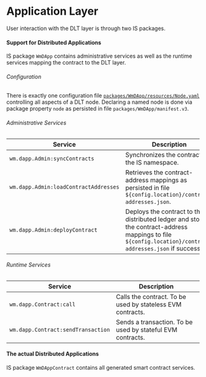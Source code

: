 # Application Layer
User interaction with the DLT layer is through two IS packages.

#### Support for Distributed Applications
IS package `WmDApp` contains administrative services as well as the runtime services mapping the contract to the DLT layer.

###### Configuration
There is exactly one configuration file [`packages/WmDApp/resources/Node.yaml`](../modules/core/src/testFixture/resources/Node.yaml) controlling all aspects of a DLT node.
Declaring a named node is done via package property `node` as persisted in file `packages/WmDApp/manifest.v3`.

###### Administrative Services
|Service|Description|
|-------|-----------|
|`wm.dapp.Admin:syncContracts`|Synchronizes the contracts to the IS namespace.|
|`wm.dapp.Admin:loadContractAddresses`|Retrieves the contract-address mappings as persisted in file `${config.location}/contract-addresses.json`.|
|`wm.dapp.Admin:deployContract`|Deploys the contract to the distributed ledger and stores the contract-address mappings to file `${config.location}/contract-addresses.json` if successful.|

###### Runtime Services
|Service|Description|
|-------|-----------|
|`wm.dapp.Contract:call`|Calls the contract. To be used by stateless EVM contracts.|
|`wm.dapp.Contract:sendTransaction`|Sends a transaction. To be used by stateful EVM contracts.|

#### The actual Distributed Applications
IS package `WmDAppContract` contains all generated smart contract services.